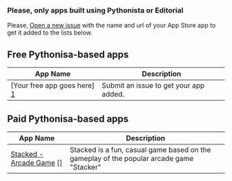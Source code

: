 ### Please, only apps built using Pythonista or Editorial
Please, [Open a new issue][1] with the name and url of your App Store app to get it added to the lists below.

Free Pythonisa-based apps
-------------------------
| App Name           | Description   | 
| -------------      | ------------- | 
| [Your free app goes here] [1] | Submit an issue to get your app added. |


Paid Pythonisa-based apps
-------------------------

| App Name           | Description   | 
| -------------      | ------------- | 
| [Stacked - Arcade Game] [] | Stacked is a fun, casual game based on the gameplay of the popular arcade game "Stacker" |

[1]: https://github.com/Pythonista-Tools/Pythonista-Tools/issues/new
[Stacked - Arcade Game]: https://itunes.apple.com/us/app/stacked-arcade-game/id882344011?mt=8
